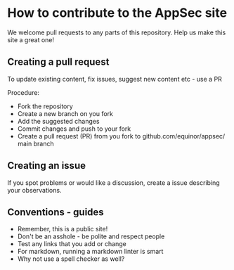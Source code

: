 # How to contribute to the AppSec site

We welcome pull requests to any parts of this repository. Help us make this site a great one!

## Creating a pull request

To update existing content, fix issues, suggest new content etc - use a PR

Procedure:

- Fork the repository
- Create a new branch on you fork
- Add the suggested changes
- Commit changes and push to your fork
- Create a pull request (PR) from you fork to github.com/equinor/appsec/ main branch

## Creating an issue

If you spot problems or would like a discussion, create a issue describing your observations.

## Conventions - guides

- Remember, this is a public site!
- Don't be an asshole - be polite and respect people
- Test any links that you add or change
- For markdown, running a markdown linter is smart
- Why not use a spell checker as well?

